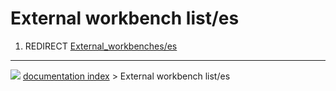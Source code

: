 # External workbench list/es
1.  REDIRECT [External_workbenches/es](External_workbenches/es.md)



---
![](images/Button_right.svg) [documentation index](../README.md) > External workbench list/es

